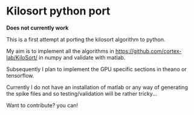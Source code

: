 # Kilosort python port

**Does not currently work**

This is a first attempt at porting the kilosort algorithm to python.

My aim is to implement all the algorithms in https://github.com/cortex-lab/KiloSort/ in numpy and validate with matlab.

Subsequently I plan to implement the GPU specific sections in theano or tensorflow.

Currently I do not have an installation of matlab or any way of generating the spike files and so testing/validation will be rather tricky...


Want to contribute? you can!
